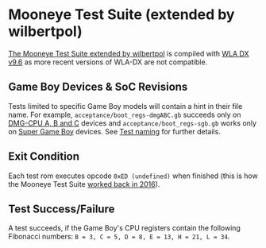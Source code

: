 # Mooneye Test Suite (extended by wilbertpol)

[The Mooneye Test Suite extended by wilbertpol](https://github.com/wilbertpol/mooneye-gb)
is compiled with
[WLA DX v9.6](https://github.com/vhelin/wla-dx/releases/tag/v9.6)
as more recent versions of WLA-DX are not compatible.

## Game Boy Devices & SoC Revisions

Tests limited to specific Game Boy models will contain a hint in their file
name.
For example,
`acceptance/boot_regs-dmgABC.gb` succeeds only on
[DMG-CPU A, B and C](https://gbhwdb.gekkio.fi/consoles/dmg) devices and
`acceptance/boot_regs-sgb.gb` works only on
[Super Game Boy](https://gbhwdb.gekkio.fi/consoles/sgb) devices.
See [Test naming](https://github.com/wilbertpol/mooneye-gb#test-naming)
for further details.

## Exit Condition

Each test rom executes opcode `0xED (undefined)` when finished
(this is how the Mooneye Test Suite
[worked back in 2016](https://github.com/Gekkio/mooneye-gb/blob/8a7f68b3576d9bbd502a5a51ba126c5fc09c57be/tests/common/common.s#L51)).

## Test Success/Failure

A test succeeds,
if the Game Boy's CPU registers contain the following Fibonacci numbers:
`B = 3, C = 5, D = 8, E = 13, H = 21, L = 34`.

[//]: # (TODO screenshot colors for manual-only/sprite_priority.gb)
